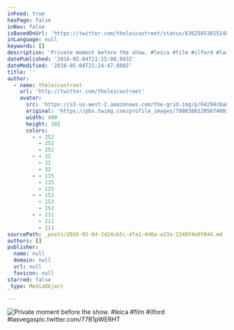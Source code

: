 ```yaml
---
inFeed: true
hasPage: false
inNav: false
isBasedOnUrl: 'https://twitter.com/theleicastreet/status/636258538151481344'
inLanguage: null
keywords: []
description: 'Private moment before the show. #leica #film #ilford #lasvegaspic.twitter.com/77B1pWERHT'
datePublished: '2016-05-04T21:25:08.083Z'
dateModified: '2016-05-04T21:24:47.880Z'
title: ''
author:
  - name: theleicastreet
    url: 'http://twitter.com/theleicastreet'
    avatar:
      src: 'https://s3-us-west-2.amazonaws.com/the-grid-img/p/64294c6a8132bc955bb660061d214938a52a5230.jpg'
      original: 'https://pbs.twimg.com/profile_images/708038812056748032/G51h-NLC_400x400.jpg'
      width: 400
      height: 385
      colors:
        - - 252
          - 252
          - 252
        - - 32
          - 32
          - 32
        - - 115
          - 115
          - 115
        - - 153
          - 153
          - 153
        - - 211
          - 211
          - 211
sourcePath: _posts/2016-05-04-2d24cb5c-4fa1-4d0a-a23a-2249f4e0f844.md
authors: []
publisher:
  name: null
  domain: null
  url: null
  favicon: null
starred: false
_type: MediaObject

---
```

![Private moment before the show. #leica #film #ilford #lasvegaspic.twitter.com/77B1pWERHT](https://pbs.twimg.com/media/CNRxxJoUYAAUq9P.jpg:large)